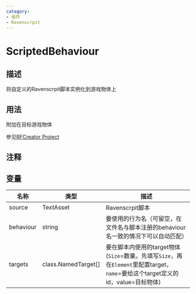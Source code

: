 ```yaml
---
category: 
- 组件
- Ravenscrpit
---
```

# ScriptedBehaviour
## 描述

将自定义的Ravenscrpit脚本实例化到游戏物体上

## 用法

附加在目标游戏物体

参见[RFCreator Project](/cn/Tutorials/README.md)

## 注释

## 变量
| 名称 | 类型 | 描述 |
| ----------- | ----------- | ----------- |
| source | TextAsset | Ravenscrpit脚本 |  
| behaviour | string | 要使用的行为名（可留空，在文件名与脚本注册的behaviour名一致的情况下可以自动匹配） |  
| targets | class.NamedTarget[] | 要在脚本内使用的target物体(`Size`=数量。先填写`Size`，再在`Element`里配置target，`name`=要给这个target定义的id，value=目标物体) |  
